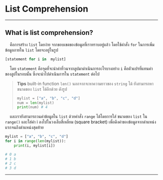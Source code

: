 # List Comprehension

---

## What is list comprehension?

&nbsp;&nbsp;&nbsp;&nbsp;คือการสร้าง ```list``` โดยง่าย จากขอบเขตของข้อมูลที่เราทราบอยู่แล้ว โดยใช้คำสั่ง ```for``` ในการเพิ่มข้อมูลภายใน ```list``` โดยจะอยู่ในรูป

```python
[statement for i in  mylist]
```

&nbsp;&nbsp;&nbsp;&nbsp;โดย ```statement``` คือจุดที่จะนำค่าที่วนจากลูปมาดำเนินการอะไรบางอย่าง ```i``` คือตัวแปรที่แทนค่าของลูปในรอบนั้น ซึ่งจะนำไปดำเนินการใน ```statement``` ต่อไป


> **Tips** built-in function ```len()``` นอกจากจะหาความยาวของ ```string``` ได้ ยังสามารถหาขนาดของ ```list``` ได้อีกด้วย ดังรูป
> 
> ```python
> mylist = ["a", "b", "c", "d"]
> num = len(mylist)
> print(num) # 4
> ```


&nbsp;&nbsp;&nbsp;&nbsp;และเรายังสามารถวนค่าข้อมูลใน ```list``` ด้วยคำสั่ง ```range``` ได้โดยการใส่ ขนาดของ ```list``` ใน ```range()``` และใส่ค่า i ลงไปในวงเล็บสี่เหลี่ยม (square bracket) เพื่อดึงค่าของข้อมูลจากตำแหน่งแรกจนถึงตำแหน่งสุดท้าย

```python
mylist = ["a", "b", "c", "d"]
for i in range(len(mylist)):
    print(i, mylist[i])

# 0 a
# 1 b
# 2 c
# 3 d
```

---
